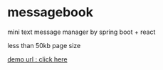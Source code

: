 # messagebook

mini text message manager by spring boot + react

less than 50kb page size 

[demo url : click here](http://107.182.179.100/)
